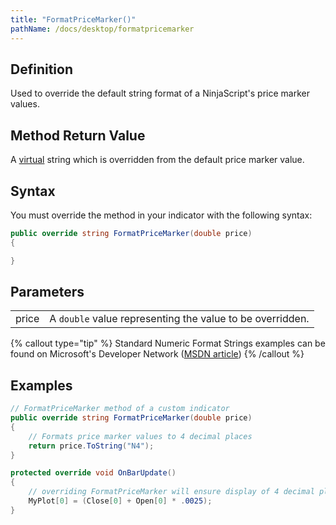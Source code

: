 ```yaml
---
title: "FormatPriceMarker()"
pathName: /docs/desktop/formatpricemarker
---
```


## Definition

Used to override the default string format of a NinjaScript's price marker values.

## Method Return Value

A [virtual](https://msdn.microsoft.com/en-us/library/9fkccyh4.aspx) string which is overridden from the default price marker value.

## Syntax

You must override the method in your indicator with the following syntax:

```csharp
public override string FormatPriceMarker(double price)
{

}
```

## Parameters

|  |  |
| --- | --- |
| price | A `double` value representing the value to be overridden. |

{% callout type="tip" %}
Standard Numeric Format Strings examples can be found on Microsoft's Developer Network ([MSDN article](https://msdn.microsoft.com/en-us/library/dwhawy9k%28v=vs.110%29.aspx))
{% /callout %}

## Examples

```csharp
// FormatPriceMarker method of a custom indicator
public override string FormatPriceMarker(double price)
{
    // Formats price marker values to 4 decimal places
    return price.ToString("N4");
}

protected override void OnBarUpdate()
{
    // overriding FormatPriceMarker will ensure display of 4 decimal places
    MyPlot[0] = (Close[0] + Open[0] * .0025);
}
```
